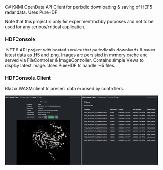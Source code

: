 C# KNMI OpenData API Client for periodic downloading & saving of HDF5 radar data. Uses PureHDF

Note that this project is only for experiment/hobby purposes and not to be used for any serious/critical application.

### HDFConsole

.NET 8 API project with hosted service that periodically downloads & saves latest data as .H5 and .png. Images are persisted in memory cache and served via FileController & ImageController. Contains simple Views to display latest image. Uses PureHDF to handle .H5 files.

### HDFConsole.Client

Blazor WASM client to present data exposed by controllers.

![forecast_files](./docs/forecast_files_75.jpg)